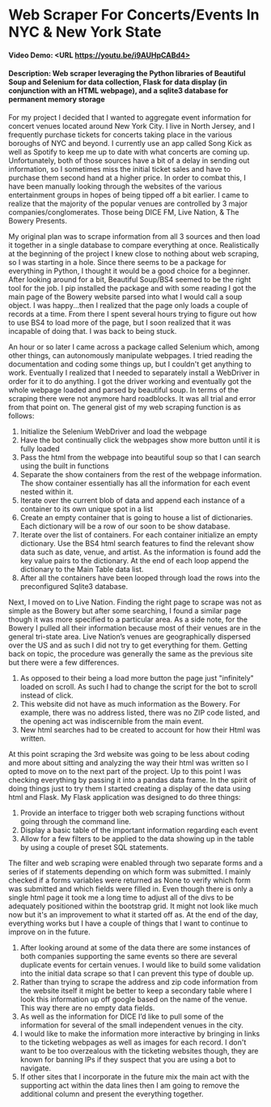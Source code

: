 # Web Scraper For Concerts/Events In NYC & New York State
#### Video Demo:  <URL https://youtu.be/i9AUHpCABd4>
#### Description: Web scraper leveraging the Python libraries of Beautiful Soup and Selenium for data collection, Flask for data display (in conjunction with an HTML webpage), and a sqlite3 database for permanent memory storage

For my project I decided that I wanted to aggregate event information for concert venues located around New York City.  I live in North Jersey, and I frequently purchase tickets for concerts taking place in the various boroughs of NYC and beyond.  I currently use an app called Song Kick as well as Spotify to keep me up to date with what concerts are coming up.  Unfortunately, both of those sources have a bit of a delay in sending out information, so I sometimes miss the initial ticket sales and have to purchase them second hand at a higher price.  In order to combat this, I have been manually looking through the websites of the various entertainment groups in hopes of being tipped off a bit earlier.  I came to realize that the majority of the popular venues are controlled by 3 major companies/conglomerates.  Those being DICE FM, Live Nation, & The Bowery Presents.  

My original plan was to scrape information from all 3 sources and then load it together in a single database to compare everything at once.  Realistically at the beginning of the project I knew close to nothing about web scraping, so I was starting in a hole.  Since there seems to be a package for everything in Python, I thought it would be a good choice for a beginner.  After looking around for a bit, Beautiful Soup/BS4 seemed to be the right tool for the job. I pip installed the package and with some reading I got the main page of the Bowery website parsed into what I would call a soup object. I was happy...then I realized that the page only loads a couple of records at a time.  From there I spent several hours trying to figure out how to use BS4 to load more of the page, but I soon realized that it was incapable of doing that.  I was back to being stuck.

An hour or so later I came across a package called Selenium which, among other things, can autonomously manipulate webpages.  I tried reading the documentation and coding some things up, but I couldn't get anything to work.  Eventually I realized that I needed to separately install a WebDriver in order for it to do anything.  I got the driver working and eventually got the whole webpage loaded and parsed by beautiful soup.  In terms of the scraping there were not anymore hard roadblocks.  It was all trial and error from that point on.  The general gist of my web scraping function is as follows:

1. Initialize the Selenium WebDriver and load the webpage
2. Have the bot continually click the webpages show more button until it is fully loaded
3. Pass the html from the webpage into beautiful soup so that I can search using the built in functions
4. Separate the show containers from the rest of the webpage information. The show container essentially has all the information for each event nested within it.
5. Iterate over the current blob of data and append each instance of a container to its own unique spot in a list
6. Create an empty container that is going to house a list of dictionaries. Each dictionary will be a row of our soon to be show database.
7. Iterate over the list of containers.  For each container initialize an empty dictionary.  Use the BS4 html search features to find the relevant show data such as date, venue, and artist.  As the information is found add the key value pairs to the dictionary.  At the end of each loop append the dictionary to the Main Table data list.
8. After all the containers have been looped through load the rows into the preconfigured Sqlite3 database.

Next, I moved on to Live Nation.  Finding the right page to scrape was not as simple as the Bowery but after some searching, I found a similar page though it was more specified to a particular area.  As a side note, for the Bowery I pulled all their information because most of their venues are in the general tri-state area.  Live Nation’s venues are geographically dispersed over the US and as such I did not try to get everything for them.  Getting back on topic, the procedure was generally the same as the previous site but there were a few differences.  

1. As opposed to their being a load more button the page just "infinitely" loaded on scroll.  As such I had to change the script for the bot to scroll instead of click. 
2. This website did not have as much information as the Bowery.  For example, there was no address listed, there was no ZIP code listed, and the opening act was indiscernible from the main event.
3. New html searches had to be created to account for how their Html was written.

At this point scraping the 3rd website was going to be less about coding and more about sitting and analyzing the way their html was written so I opted to move on to the next part of the project.  Up to this point I was checking everything by passing it into a pandas data frame.  In the spirit of doing things just to try them I started creating a display of the data using html and Flask.  My Flask application was designed to do three things:

1. Provide an interface to trigger both web scraping functions without going through the command line.
2. Display a basic table of the important information regarding each event
3. Allow for a few filters to be applied to the data showing up in the table by using a couple of preset SQL statements.

The filter and web scraping were enabled through two separate forms and a series of if statements depending on which form was submitted.  I mainly checked if a forms variables were returned as None to verify which form was submitted and which fields were filled in.  Even though there is only a single html page it took me a long time to adjust all of the divs to be adequately positioned within the bootstrap grid.  It might not look like much now but it's an improvement to what it started off as. At the end of the day, everything works but I have a couple of things that I want to continue to improve on in the future.

1. After looking around at some of the data there are some instances of both companies supporting the same events so there are several duplicate events for certain venues.  I would like to build some validation into the initial data scrape so that I can prevent this type of double up.
2. Rather than trying to scrape the address and zip code information from the website itself it might be better to keep a secondary table where I look this information up off google based on the name of the venue.  This way there are no empty data fields.
3. As well as the information for DICE I’d like to pull some of the information for several of the small independent venues in the city.
4. I would like to make the information more interactive by bringing in links to the ticketing webpages as well as images for each record.  I don't want to be too overzealous with the ticketing websites though, they are known for banning IPs if they suspect that you are using a bot to navigate.
5. If other sites that I incorporate in the future mix the main act with the supporting act  within the data lines then I am going to remove the additional column and present the everything together.

